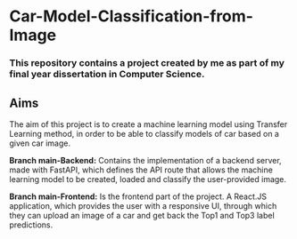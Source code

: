 # Car-Model-Classification-from-Image

### This repository contains a project created by me as part of my final year dissertation in Computer Science.


**Aims**
---
The aim of this project is to create a machine learning model using Transfer Learning method, in order to be able to classify models of car based on a given car image. 

**Branch main-Backend:**
Contains the implementation of a backend server, made with FastAPI, which defines the API route that allows the machine learning model to be created, loaded and classify the user-provided image.

**Branch main-Frontend:**
Is the frontend part of the project. A React.JS application, which provides the user with a responsive UI, through which they can upload an image of a car and get back the Top1 and Top3 label predictions.

